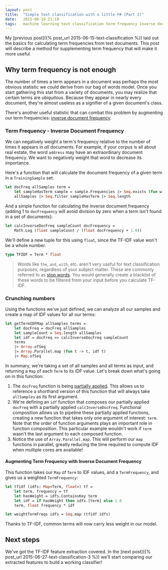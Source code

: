 ```yaml
---
layout: post
title:  "Simple text classification with a little F# (Part 2)"
date:   2015-06-19 21:19
tags:	machine learning text classification term frequency inverse document frequency tfidf
---
```

My [previous post]({% post_url 2015-06-15-text-classification %}) laid out the basics for calculating term frequencies from text documents. This post will describe a method for supplementing term frequency that will make it more useful.

## Why term frequency is not enough

The number of times a term appears in a document was perhaps the most obvious statistic we could derive from our bag of words model. Once you start gathering this stat from a variety of documents, you may realize that certain terms are *ubiquitous*. Because they appear in nearly every document, they're almost useless as a signifier of a given document's class.

There's another useful statistic that can combat this problem by augmenting our term frequencies: [inverse document frequency](https://en.wikipedia.org/wiki/Tf–idf).

### Term Frequency - Inverse Document Frequency

We can negatively weight a term's frequency relative to the number of times it appears in *all* documents. For example, if your corpus is all about real estate, the word `address` may have an extraordinary document frequency. We want to negatively weight that word to decrease its importance.

Here's a function that will calculate the document frequency of a given term in a `TrainingSample` set:

``` ocaml
let docFreq allSamples term =
    let sampleHasTerm sample = sample.Frequencies |> Seq.exists (fun w -> fst w = term)
    allSamples |> Seq.filter sampleHasTerm |> Seq.length
```

And a simple function for calculating the inverse document frequency (adding 1 to `docFrequency` will avoid division by zero when a term isn't found in a set of documents):

``` ocaml
let calcInverseDocFreq sampleCount docFrequency = 
    Math.Log (float sampleCount / (float docFrequency + 1.0))
```

We'll define a new tuple for this using `float`, since the TF-IDF value won't be a whole number.

``` ocaml
type TFIDF = Term * float
```

> Words like `the`, `and`, `with`, etc. aren't very useful for text classification purposes, regardless of your subject matter. These are commonly referred to as [stop words](https://en.wikipedia.org/wiki/Stop_words). You would generally create a blacklist of these words to be filtered from your input before you calculate TF-IDF.

### Crunching numbers

Using the functions we've just defined, we can analyze all our samples and create a map of IDF values for all our terms:

``` ocaml
let getTermIDFMap allSamples terms =
    let docFreq = docFreq allSamples
    let sampleCount = Seq.length allSamples
    let idf = docFreq >> calcInverseDocFreq sampleCount
    terms
    |> Array.ofSeq
    |> Array.Parallel.map (fun t -> t, idf t)
    |> Map.ofSeq
```

In summary, we're taking a set of all samples and all terms as input, and returning a `Map` of each `Term` to its IDF value. Let's break down what's going on in this function:

1.	The `docFreq` function is being [partially applied](https://en.wikipedia.org/wiki/Partial_application). This allows us to reference a shorthand version of this function that will always take `allSamples` as its first argument.
2.	We're defining an `idf` function that composes our partially applied `docFreq` with a partially applied `calcInverseDocFreq`. Functional composition allows us to pipeline these partially applied functions, creating a new function that takes only one argument of interest: `term`. Note that the order of function arguments plays an important role in function composition. This particular example wouldn't work if `term` wasn't the last argument to each composed function.
3.	Notice the use of `Array.Parallel.map`. This will perform our `map` functions in parallel, greatly reducing the time required to compute IDF when multiple cores are available!

#### Augmenting Term Frequency with Inverse Document Frequency

This function takes our `Map` of `Term` to IDF values, and a `TermFrequency`, and gives us a weighted `TermFrequency`:

``` ocaml
let tfidf (idfs: Map<Term, float>) tf =
    let term, frequency = tf
    let hasWeight = idfs.ContainsKey term
    let idf = if hasWeight then idfs.[term] else 1.0
    term, float frequency * idf

let weightTermFreqs idfs = Seq.map (tfidf idfs)
```

Thanks to TF-IDF, common terms will now carry less weight in our model.

## Next steps

We've got the TF-IDF feature extraction covered. In the [next post]({% post_url 2015-06-27-text-classification-3 %}) we'll start comparing our extracted features to build a working classifier!